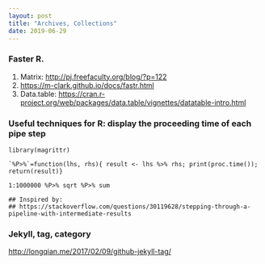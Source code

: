 ```yaml
---
layout: post
title: "Archives, Collections"
date: 2019-06-29
---
```


### Faster R.
1. Matrix: http://pj.freefaculty.org/blog/?p=122
2. https://m-clark.github.io/docs/fastr.html
3. Data.table: https://cran.r-project.org/web/packages/data.table/vignettes/datatable-intro.html


### Useful techniques for R: display the proceeding time of each pipe step
```
library(magrittr)

`%P>%`=function(lhs, rhs){ result <- lhs %>% rhs; print(proc.time()); return(result)}

1:1000000 %P>% sqrt %P>% sum

## Inspired by:
## https://stackoverflow.com/questions/30119628/stepping-through-a-pipeline-with-intermediate-results
```

### Jekyll, tag, category
http://longqian.me/2017/02/09/github-jekyll-tag/
